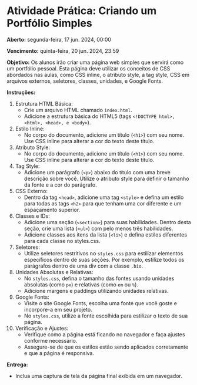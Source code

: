 # Atividade Prática: Criando um Portfólio Simples

**Aberto:** segunda-feira, 17 jun. 2024, 00:00

**Vencimento:** quinta-feira, 20 jun. 2024, 23:59

**Objetivo:** Os alunos irão criar uma página web simples que servirá como um portfólio pessoal. Esta página deve utilizar os conceitos de CSS abordados nas aulas, como CSS inline, o atributo style, a tag style, CSS em arquivos externos, seletores, classes, unidades, e Google Fonts.

**Instruções:**

1. Estrutura HTML Básica:
   - Crie um arquivo HTML chamado `index.html`.
   - Adicione a estrutura básica do HTML5 (tags `<!DOCTYPE html>, <html>, <head>, e <body>`).
2. Estilo Inline:
   - No corpo do documento, adicione um título (`<h1>`) com seu nome. Use CSS inline para alterar a cor do texto deste título.
3. Atributo Style:
   - No corpo do documento, adicione um título (`<h1>`) com seu nome. Use CSS inline para alterar a cor do texto deste título.
4. Tag Style:
   - Adicione um parágrafo (`<p>`) abaixo do título com uma breve descrição sobre você. Utilize o atributo style para definir o tamanho da fonte e a cor do parágrafo.
5. CSS Externo:
   - Dentro da tag `<head>`, adicione uma tag `<style>` e defina um estilo para todas as tags `<h2>` para que tenham uma cor diferente e um espaçamento superior.
6. Classes e IDs:
   - Adicione uma seção (`<section>`) para suas habilidades. Dentro desta seção, crie uma lista (`<ul>`) com pelo menos três habilidades.
   - Adicione classes aos itens da lista (`<li>`) e defina estilos diferentes para cada classe no styles.css.
7. Seletores:
   - Utilize seletores restritivos no `styles.css` para estilizar elementos específicos dentro de suas seções. Por exemplo, estilize todos os parágrafos dentro de uma div com a classe `.bio`.
8. Unidades Absolutas e Relativas:
   - No `styles.css`, defina o tamanho das fontes usando unidades absolutas (como `px`) e relativas (como `em` ou `%`).
   - Adicione margens e paddings utilizando unidades relativas.
9. Google Fonts:
   - Visite o site Google Fonts, escolha uma fonte que você goste e incorpore-a em seu projeto.
   - No `styles.css`, utilize a fonte escolhida para estilizar o texto de sua página.
10. Verificação e Ajustes:
    - Verifique como a página está ficando no navegador e faça ajustes conforme necessário.
    - Assegure-se de que os estilos estão sendo aplicados corretamente e que a página é responsiva.

**Entrega:**

- Inclua uma captura de tela da página final exibida em um navegador.
